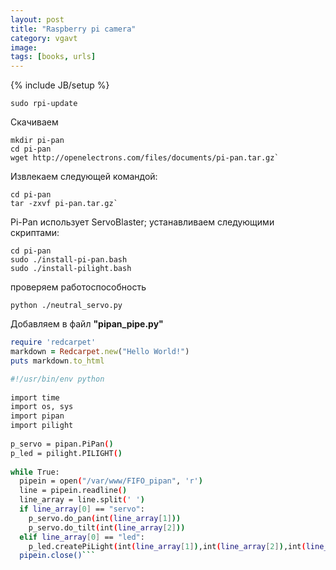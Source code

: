 ```yaml
---
layout: post
title: "Raspberry pi camera"
category: vgavt
image: 
tags: [books, urls]
---
```

{% include JB/setup %}

	sudo rpi-update

Скачиваем 
	
	mkdir pi-pan
	cd pi-pan
	wget http://openelectrons.com/files/documents/pi-pan.tar.gz`

Извлекаем следующей командой:

	cd pi-pan
	tar -zxvf pi-pan.tar.gz`


Pi-Pan использует ServoBlaster; устанавливаем следующими скриптами:

	cd pi-pan
	sudo ./install-pi-pan.bash
	sudo ./install-pilight.bash

проверяем работоспособность

	python ./neutral_servo.py


Добавляем в файл **"pipan_pipe.py"**

``` ruby
require 'redcarpet'
markdown = Redcarpet.new("Hello World!")
puts markdown.to_html
``` 

```sh
#!/usr/bin/env python
 
import time
import os, sys
import pipan
import pilight
 
p_servo = pipan.PiPan()
p_led = pilight.PILIGHT()
 
while True:
  pipein = open("/var/www/FIFO_pipan", 'r')
  line = pipein.readline()
  line_array = line.split(' ')
  if line_array[0] == "servo":
    p_servo.do_pan(int(line_array[1]))
    p_servo.do_tilt(int(line_array[2]))
  elif line_array[0] == "led":
    p_led.createPiLight(int(line_array[1]),int(line_array[2]),int(line_array[3]))
  pipein.close()```